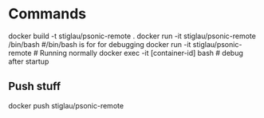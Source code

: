 Commands
========
docker build -t stiglau/psonic-remote .
docker run  -it stiglau/psonic-remote /bin/bash #/bin/bash is for for debugging 
docker run  -it stiglau/psonic-remote # Running normally
docker exec -it [container-id] bash # debug after startup


Push stuff
----------
docker push stiglau/psonic-remote